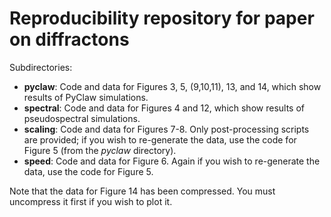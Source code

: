 Reproducibility repository for paper on diffractons
====================================================

Subdirectories:

 - **pyclaw**: Code and data for Figures 3, 5, (9,10,11), 13, and 14,
   which show results of PyClaw simulations.
 - **spectral**: Code and data for Figures 4 and 12, which show results of
   pseudospectral simulations.
 - **scaling**: Code and data for Figures 7-8.  Only post-processing scripts are
   provided; if you wish to re-generate the data, use the code for Figure 5
   (from the *pyclaw* directory).
 - **speed**: Code and data for Figure 6.  Again if you wish to re-generate the
   data, use the code for Figure 5.

Note that the data for Figure 14 has been compressed.  You must uncompress it first
if you wish to plot it.
